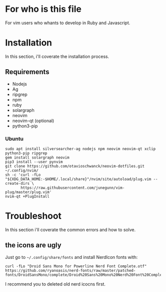 # For who is this file

For vim users who whants to develop in Ruby and Javascript.

# Installation

In this section, i'll coverate the installation process.

## Requirements
- Nodejs
- Ag
- ripgrep
- npm
- ruby
- solargraph
- neovim
- neovim-qt (optional)
- python3-pip

### Ubuntu

```
sudo apt install silversearcher-ag nodejs npm neovim neovim-qt xclip python3-pip ripgrep
gem install solargraph neovim
pip3 install --user pynvim
git clone https://github.com/otavioschwanck/neovim-dotfiles.git ~/.config/nvim/
sh -c 'curl -fLo "${XDG_DATA_HOME:-$HOME/.local/share}"/nvim/site/autoload/plug.vim --create-dirs \
       https://raw.githubusercontent.com/junegunn/vim-plug/master/plug.vim'
nvim-qt +PlugInstall
```

# Troubleshoot

In this section i'll coverate the common errors and how to solve.

## the icons are ugly

Just go to `~/.config/share/fonts` and install NerdIcon fonts with:
```
curl -fLo "Droid Sans Mono for Powerline Nerd Font Complete.otf" https://github.com/ryanoasis/nerd-fonts/raw/master/patched-fonts/DroidSansMono/complete/Droid%20Sans%20Mono%20Nerd%20Font%20Complete.otf
```

I recommend you to deleted old nerd icocns first.

